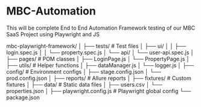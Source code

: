 # MBC-Automation
This will be complete End to End Automation Framework testing of our MBC SaaS Project using Playwright and JS

mbc-playwright-framework/
│
├── tests/                       # Test files
│   ├── ui/
│   │   ├── login.spec.js
│   │   └── property.spec.js
│   └── api/
│       └── user-api.spec.js
│
├── pages/                       # POM classes
│   ├── LoginPage.js
│   └── PropertyPage.js
│
├── utils/                       # Helper functions
│   ├── dataManager.js
│   └── logger.js
│
├── config/                      # Environment configs
│   ├── stage.config.json
│   └── prod.config.json
│
├── reports/                     # Allure reports
│
├── fixtures/                    # Custom fixtures
│
├── data/                        # Static data files
│   ├── users.csv
│   └── properties.json
│
├── playwright.config.js         # Playwright global config
└── package.json
